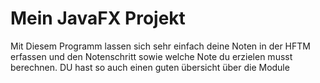 # Mein JavaFX Projekt
 Mit Diesem Programm lassen sich sehr einfach deine Noten in der HFTM erfassen und den Notenschritt sowie welche Note du erzielen musst berechnen.
 DU hast so auch einen guten übersicht über die Module
